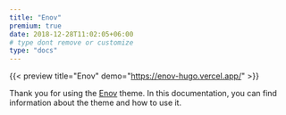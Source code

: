 ```yaml
---
title: "Enov"
premium: true
date: 2018-12-28T11:02:05+06:00
# type dont remove or customize
type: "docs"
---
```


{{< preview title="Enov" demo="https://enov-hugo.vercel.app/" >}}

Thank you for using the [Enov](https://gethugothemes.com/products/enov/) theme. In this documentation, you can find information about the theme and how to use it.
